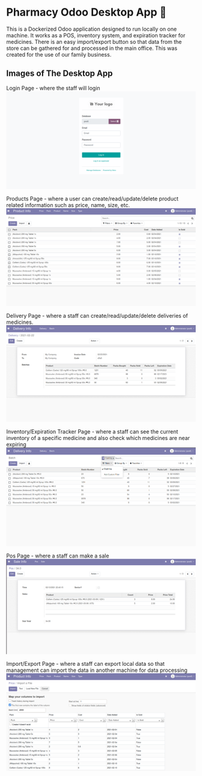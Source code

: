 # Pharmacy Odoo Desktop App 💊
This is a Dockerized Odoo application designed to run locally on one machine. It works as a POS, inventory system, and expiration tracker for medicines. There is an easy import/export button so that data from the store can be gathered for and processed in the main office. This was created for the use of our family business.

## Images of The Desktop App
Login Page - where the staff will login
![Login Page](https://raw.githubusercontent.com/thisLexic/pharma-pos/main/app_images/login.png)

Products Page - where a user can create/read/update/delete product related information such as price, name, size, etc.
![Product Page](https://raw.githubusercontent.com/thisLexic/pharma-pos/main/app_images/products.png)

Delivery Page - where a staff can create/read/update/delete deliveries of medicines.
![Delivery Page](https://raw.githubusercontent.com/thisLexic/pharma-pos/main/app_images/delivery.png)

Inventory/Expiration Tracker Page - where a staff can see the current inventory of a specific medicine and also check which medicines are near expiring
![Inventory/Expiration Tracker Page](https://raw.githubusercontent.com/thisLexic/pharma-pos/main/app_images/inventory_expiration_tracker.png)

Pos Page - where a staff can make a sale
![Pos Page](https://raw.githubusercontent.com/thisLexic/pharma-pos/main/app_images/pos.png)

Import/Export Page - where a staff can export local data so that management can import the data in another machine for data processing
![Import/Export Page](https://raw.githubusercontent.com/thisLexic/pharma-pos/main/app_images/import_export.png)
